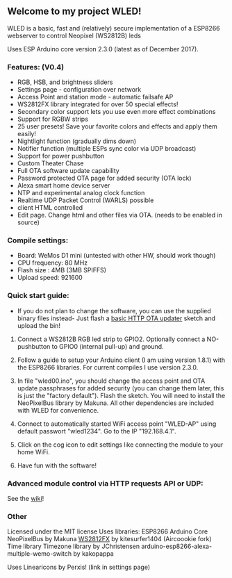 ## Welcome to my project WLED!

WLED is a basic, fast and (relatively) secure implementation of a ESP8266 webserver to control Neopixel (WS2812B) leds

Uses ESP Arduino core version 2.3.0 (latest as of December 2017).

### Features: (V0.4)
- RGB, HSB, and brightness sliders
- Settings page - configuration over network
- Access Point and station mode - automatic failsafe AP
- WS2812FX library integrated for over 50 special effects!
- Secondary color support lets you use even more effect combinations
- Support for RGBW strips
- 25 user presets! Save your favorite colors and effects and apply them easily!
- Nightlight function (gradually dims down)
- Notifier function (multiple ESPs sync color via UDP broadcast)
- Support for power pushbutton
- Custom Theater Chase
- Full OTA software update capability
- Password protected OTA page for added security (OTA lock)
- Alexa smart home device server
- NTP and experimental analog clock function
- Realtime UDP Packet Control (WARLS) possible
- client HTML controlled
- Edit page. Change html and other files via OTA. (needs to be enabled in source)

### Compile settings:
- Board: WeMos D1 mini (untested with other HW, should work though)
- CPU frequency: 80 MHz
- Flash size : 4MB (3MB SPIFFS)
- Upload speed: 921600

### Quick start guide:

- If you do not plan to change the software, you can use the supplied binary files instead-
Just flash a [basic HTTP OTA updater](https://github.com/Aircoookie/ESP8266MinimalHTTPUpdater) sketch and upload the bin!

1. Connect a  WS2812B RGB led strip to GPIO2. Optionally connect a NO-pushbutton to GPIO0 (internal pull-up) and ground.

2. Follow a guide to setup your Arduino client (I am using version 1.8.1) with the ESP8266 libraries.
For current compiles I use version 2.3.0.

3. In file "wled00.ino", you should change the access point and OTA update passphrases for added security (you can change them later, this is just the "factory default"). Flash the sketch.
You will need to install the NeoPixelBus library by Makuna. All other dependencies are included with WLED for convenience.

5. Connect to automatically started WiFi access point "WLED-AP" using default passwort "wled1234". Go to the IP "192.168.4.1".

6. Click on the cog icon to edit settings like connecting the module to your home WiFi.

7. Have fun with the software!

### Advanced module control via HTTP requests API or UDP:

See the [wiki](https://github.com/Aircoookie/WLED/wiki/HTTP-request-API)!

### Other

Licensed under the MIT license 
Uses libraries: 
ESP8266 Arduino Core
NeoPixelBus by Makuna
[WS2812FX](https://github.com/kitesurfer1404/WS2812FX) by kitesurfer1404 (Aircoookie fork)
Time library
Timezone library by JChristensen
arduino-esp8266-alexa-multiple-wemo-switch by kakopappa

Uses Linearicons by Perxis! (link in settings page)






